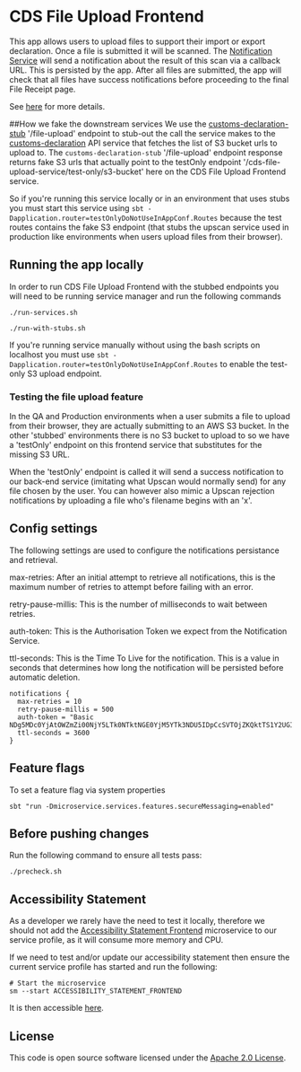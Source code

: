 
# CDS File Upload Frontend

This app allows users to upload files to support their import or export declaration. Once a file is submitted it will be scanned. 
The [Notification Service](https://github.com/hmrc/customs-notification) will send a notification about the result of this scan via a callback URL. This is persisted by the app. After all files are submitted, the app will check that all files have success notifications before proceeding to the final File Receipt page.

See [here](https://confluence.tools.tax.service.gov.uk/display/CD/Secure+File+Upload+UI+Service+-+Solution+Design) for more details.

##How we fake the downstream services
We use the [customs-declaration-stub](https://github.com/hmrc/customs-declarations-stub) '/file-upload' endpoint to stub-out the call the service makes to the [customs-declaration](https://github.com/hmrc/customs-declarations) API service that fetches the
list of S3 bucket urls to upload to. The `customs-declaration-stub` '/file-upload' endpoint response returns fake S3 urls that actually point to the testOnly
endpoint '/cds-file-upload-service/test-only/s3-bucket' here on the CDS File Upload Frontend service.

So if you're running this service locally or in an environment that uses stubs you must start this service using `sbt -Dapplication.router=testOnlyDoNotUseInAppConf.Routes` because
the test routes contains the fake S3 endpoint (that stubs the upscan service used in production like environments when users upload files from their browser).

## Running the app locally

In order to run CDS File Upload Frontend with the stubbed endpoints you will need to be running service manager and run the following commands

```
./run-services.sh

./run-with-stubs.sh
```

If you're running service manually without using the bash scripts on localhost you must use `sbt -Dapplication.router=testOnlyDoNotUseInAppConf.Routes` to
enable the test-only S3 upload endpoint.

### Testing the file upload feature
In the QA and Production environments when a user submits a file to upload from their browser, they are actually submitting to an AWS S3 bucket. In the
other 'stubbed' environments there is no S3 bucket to upload to so we have a 'testOnly' endpoint on this frontend service that substitutes for the missing S3 URL.

When the 'testOnly' endpoint is called it will send a success notification to our back-end service (imitating what Upscan would normally send) for any file chosen
by the user. You can however also mimic a Upscan rejection notifications by uploading a file who's filename begins with an 'x'.

## Config settings

The following settings are used to configure the notifications persistance and retrieval.

max-retries: After an initial attempt to retrieve all notifications, this is the maximum number of retries to attempt before failing with an error.

retry-pause-millis: This is the number of milliseconds to wait between retries.

auth-token: This is the Authorisation Token we expect from the Notification Service.

ttl-seconds: This is the Time To Live for the notification.  This is a value in seconds that determines how long the notification will be persisted before automatic deletion.
```
notifications {
  max-retries = 10
  retry-pause-millis = 500
  auth-token = "Basic NDg5MDc0YjAtOWZmZi00NjY5LTk0NTktNGE0YjM5YTk3NDU5IDpCcSVTOjZKQktTS1Y2UGI"
  ttl-seconds = 3600
}
```

## Feature flags
To set a feature flag via system properties

`sbt "run -Dmicroservice.services.features.secureMessaging=enabled"`

## Before pushing changes

Run the following command to ensure all tests pass:

```
./precheck.sh
```

## Accessibility Statement

As a developer we rarely have the need to test it locally, therefore we should not add the 
[Accessibility Statement Frontend](https://github.com/hmrc/accessibility-statement-frontend) microservice to our service
profile, as it will consume more memory and CPU.

If we need to test and/or update our accessibility statement then ensure the current service profile has started and 
run the following:

```
# Start the microservice
sm --start ACCESSIBILITY_STATEMENT_FRONTEND
```

It is then accessible [here](http://localhost:12346/accessibility-statement/cds-file-upload). 

## License

This code is open source software licensed under the [Apache 2.0 License]("http://www.apache.org/licenses/LICENSE-2.0.html").
